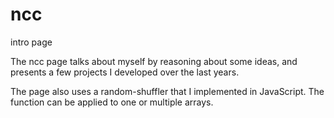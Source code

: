 # ncc
intro page

The ncc page talks about myself by reasoning about some ideas, and presents a few projects I developed over the last years.

The page also uses a random-shuffler that I implemented in JavaScript. The function can be applied to one or multiple arrays.
